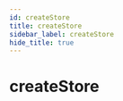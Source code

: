 ```yaml
---
id: createStore
title: createStore
sidebar_label: createStore
hide_title: true
---
```


# createStore